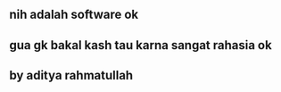 ## nih adalah software ok
## gua gk bakal kash tau karna sangat rahasia ok
## by aditya rahmatullah
